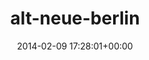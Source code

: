 ---
title:		"alt-neue-berlin"
mediatype:		"upload"
description:		"TBC"
date:		"2014-02-09 17:28:01+00:00"
album:		"city"
filename:		"alt-neue-berlin.md"
series:		""
cl_public_id:		"city/alt-neue-berlin"
cl_version:		1497000174
format:		"tiff"
bytes:		7435140
width:		2560
height:		1440
exposure_mode:		"Manual"
program:		"Manual"
aperture:		"5.6"
focal_length:		"50.0 mm"
iso:		"160"
shutter_speed:		"1/125"
metering:		"Multi-segment"
flash:		"Off, Did not fire"
white_balance:		"Custom"
colour_temp:		"7250"
has_crop:		"false"
orientation:		"Horizontal (normal)"
camera_model:		"NIKON D800"
lens_info:		"0mm f/0"
artist:		"No artist info"
x_resolution:		"300"
y_resolution:		"300"
---